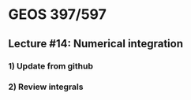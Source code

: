 # GEOS 397/597

## Lecture #14: Numerical integration

### 1) Update from github

### 2) Review integrals




